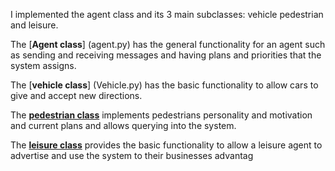 I implemented the agent class and its 3 main subclasses: vehicle pedestrian and leisure.

The [**Agent class**] (agent.py) has the general functionality for an agent such as sending and receiving messages and having plans and priorities that the system assigns.

The [**vehicle class**] (Vehicle.py) has the basic functionality to allow cars to give and accept new directions.

The [**pedestrian class**](Pedestrian.py) implements pedestrians personality and motivation and current plans and allows querying into the system.

The [**leisure class**](leisure.py) provides the basic functionality to allow a leisure agent to advertise and use the system to their businesses advantag
